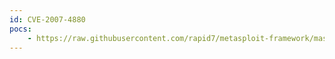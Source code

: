 ```yaml
---
id: CVE-2007-4880
pocs:
    - https://raw.githubusercontent.com/rapid7/metasploit-framework/master/modules/exploits/windows/http/ibm_tsm_cad_header.rb
---
```

